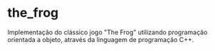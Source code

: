# the_frog
Implementação do clássico jogo "The Frog" utilizando programação orientada a objeto, através da linguagem de programação C++.
